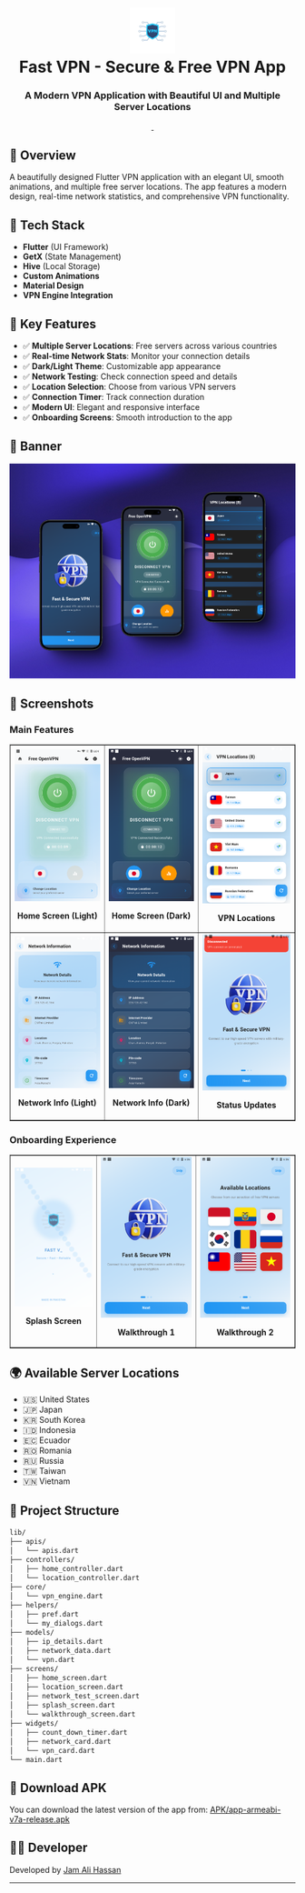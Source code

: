 <div align="center">
  <h1>
    <img src="assets/images/logo-removebg.png" width="80px"><br/>
    Fast VPN - Secure & Free VPN App
  </h1>
  <h3>A Modern VPN Application with Beautiful UI and Multiple Server Locations</h3>
</div>

<p align="center">
    <a href="https://github.com/jamalihassan0307/" target="_blank">
        <img alt="" src="https://img.shields.io/badge/GitHub-100000?style=for-the-badge&logo=github&logoColor=white" />
    </a>
    <a href="https://www.linkedin.com/in/jamalihassan0307/" target="_blank">
        <img alt="" src="https://img.shields.io/badge/LinkedIn-0077B5?style=for-the-badge&logo=linkedin&logoColor=white" />
    </a>
</p>

## 📌 Overview

A beautifully designed Flutter VPN application with an elegant UI, smooth animations, and multiple free server locations. The app features a modern design, real-time network statistics, and comprehensive VPN functionality.

## 🚀 Tech Stack

- **Flutter** (UI Framework)
- **GetX** (State Management)
- **Hive** (Local Storage)
- **Custom Animations**
- **Material Design**
- **VPN Engine Integration**

## 🔑 Key Features

- ✅ **Multiple Server Locations**: Free servers across various countries
- ✅ **Real-time Network Stats**: Monitor your connection details
- ✅ **Dark/Light Theme**: Customizable app appearance
- ✅ **Network Testing**: Check connection speed and details
- ✅ **Location Selection**: Choose from various VPN servers
- ✅ **Connection Timer**: Track connection duration
- ✅ **Modern UI**: Elegant and responsive interface
- ✅ **Onboarding Screens**: Smooth introduction to the app

## 📸 Banner

<img src="screenshots/VPN_banner.png" alt="Fast VPN App Banner" />

## 📸 Screenshots

### Main Features

<table border="1">
  <tr>
    <td align="center">
      <img src="screenshots/home (light theme).png" alt="Home Light" width="250"/>
      <p><b>Home Screen (Light)</b></p>
    </td>
    <td align="center">
      <img src="screenshots/home (dark theme).png" alt="Home Dark" width="250"/>
      <p><b>Home Screen (Dark)</b></p>
    </td>
    <td align="center">
      <img src="screenshots/vpn_location(light theme).png" alt="Locations" width="250"/>
      <p><b>VPN Locations</b></p>
    </td>
  </tr>
  <tr>
    <td align="center">
      <img src="screenshots/network_info(light theme).png" alt="Network Light" width="250"/>
      <p><b>Network Info (Light)</b></p>
    </td>
    <td align="center">
      <img src="screenshots/network_info(dark theme).png" alt="Network Dark" width="250"/>
      <p><b>Network Info (Dark)</b></p>
    </td>
    <td align="center">
      <img src="screenshots/toast.png" alt="Toast" width="250"/>
      <p><b>Status Updates</b></p>
    </td>
  </tr>
</table>

### Onboarding Experience

<table border="1">
  <tr>
    <td align="center">
      <img src="screenshots/splash.png" alt="Splash" width="250"/>
      <p><b>Splash Screen</b></p>
    </td>
    <td align="center">
      <img src="screenshots/walk1(light theme).png" alt="Walkthrough 1" width="250"/>
      <p><b>Walkthrough 1</b></p>
    </td>
    <td align="center">
      <img src="screenshots/walk2(light theme).png" alt="Walkthrough 2" width="250"/>
      <p><b>Walkthrough 2</b></p>
    </td>
  </tr>
</table>

## 🌍 Available Server Locations

- 🇺🇸 United States
- 🇯🇵 Japan
- 🇰🇷 South Korea
- 🇮🇩 Indonesia
- 🇪🇨 Ecuador
- 🇷🇴 Romania
- 🇷🇺 Russia
- 🇹🇼 Taiwan
- 🇻🇳 Vietnam

## 📁 Project Structure

```
lib/
├── apis/
│   └── apis.dart
├── controllers/
│   ├── home_controller.dart
│   └── location_controller.dart
├── core/
│   └── vpn_engine.dart
├── helpers/
│   ├── pref.dart
│   └── my_dialogs.dart
├── models/
│   ├── ip_details.dart
│   ├── network_data.dart
│   └── vpn.dart
├── screens/
│   ├── home_screen.dart
│   ├── location_screen.dart
│   ├── network_test_screen.dart
│   ├── splash_screen.dart
│   └── walkthrough_screen.dart
├── widgets/
│   ├── count_down_timer.dart
│   ├── network_card.dart
│   └── vpn_card.dart
└── main.dart
```

## 📱 Download APK

You can download the latest version of the app from:
[APK/app-armeabi-v7a-release.apk](APK/app-armeabi-v7a-release.apk)

## 👨‍💻 Developer

Developed by [Jam Ali Hassan](https://github.com/jamalihassan0307)

---
